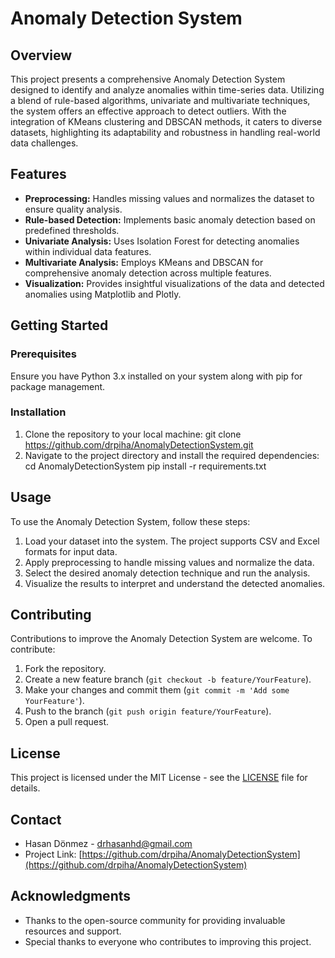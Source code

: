 # Anomaly Detection System

## Overview
This project presents a comprehensive Anomaly Detection System designed to identify and analyze anomalies within time-series data. Utilizing a blend of rule-based algorithms, univariate and multivariate techniques, the system offers an effective approach to detect outliers. With the integration of KMeans clustering and DBSCAN methods, it caters to diverse datasets, highlighting its adaptability and robustness in handling real-world data challenges.

## Features
- **Preprocessing:** Handles missing values and normalizes the dataset to ensure quality analysis.
- **Rule-based Detection:** Implements basic anomaly detection based on predefined thresholds.
- **Univariate Analysis:** Uses Isolation Forest for detecting anomalies within individual data features.
- **Multivariate Analysis:** Employs KMeans and DBSCAN for comprehensive anomaly detection across multiple features.
- **Visualization:** Provides insightful visualizations of the data and detected anomalies using Matplotlib and Plotly.

## Getting Started

### Prerequisites
Ensure you have Python 3.x installed on your system along with pip for package management.

### Installation
1. Clone the repository to your local machine:
git clone https://github.com/drpiha/AnomalyDetectionSystem.git
2. Navigate to the project directory and install the required dependencies:
cd AnomalyDetectionSystem
pip install -r requirements.txt


## Usage
To use the Anomaly Detection System, follow these steps:

1. Load your dataset into the system. The project supports CSV and Excel formats for input data.
2. Apply preprocessing to handle missing values and normalize the data.
3. Select the desired anomaly detection technique and run the analysis.
4. Visualize the results to interpret and understand the detected anomalies.

## Contributing
Contributions to improve the Anomaly Detection System are welcome. To contribute:

1. Fork the repository.
2. Create a new feature branch (`git checkout -b feature/YourFeature`).
3. Make your changes and commit them (`git commit -m 'Add some YourFeature'`).
4. Push to the branch (`git push origin feature/YourFeature`).
5. Open a pull request.

## License
This project is licensed under the MIT License - see the [LICENSE](LICENSE) file for details.

## Contact
- Hasan Dönmez - drhasanhd@gmail.com
- Project Link: [https://github.com/drpiha/AnomalyDetectionSystem](https://github.com/drpiha/AnomalyDetectionSystem)

## Acknowledgments
- Thanks to the open-source community for providing invaluable resources and support.
- Special thanks to everyone who contributes to improving this project.
